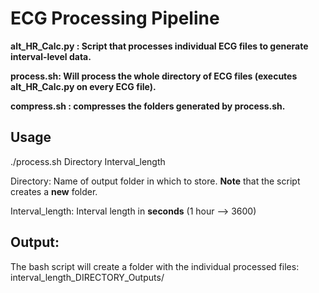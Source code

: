 # ECG Processing Pipeline

**alt_HR_Calc.py : Script that processes individual ECG files to generate interval-level data.**

**process.sh: Will process the whole directory of ECG files (executes alt_HR_Calc.py on every ECG file).**

**compress.sh : compresses the folders generated by process.sh.**

## **Usage**

./process.sh Directory Interval_length

Directory: Name of output folder in which to store. **Note** that the script creates a **new** folder.

Interval_length: Interval length in **seconds** (1 hour –\> 3600)

## Output:

The bash script will create a folder with the individual processed files: interval_length_DIRECTORY_Outputs/
